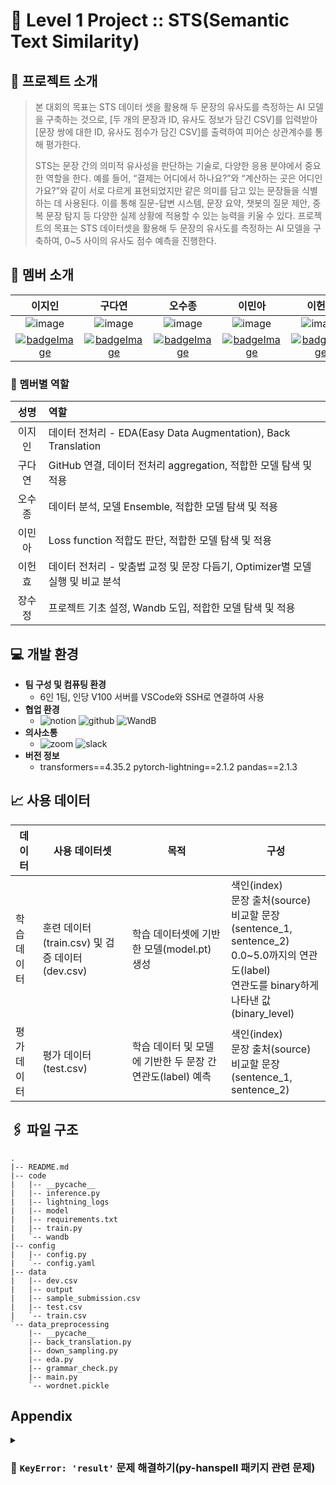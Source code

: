 
# 👋 Level 1 Project :: STS(Semantic Text Similarity)

## 📕 프로젝트 소개
> 본 대회의 목표는 STS 데이터 셋을 활용해 두 문장의 유사도를 측정하는 AI 모델을 구축하는 것으로, [두 개의 문장과 ID, 유사도 정보가 담긴 CSV]를 입력받아 [문장 쌍에 대한 ID, 유사도 점수가 담긴 CSV]를 출력하여 피어슨 상관계수를 통해 평가한다.
> 
> STS는 문장 간의 의미적 유사성을 판단하는 기술로, 다양한 응용 분야에서 중요한 역할을 한다. 예를 들어, “결제는 어디에서 하나요?”와 “계산하는 곳은 어디인가요?”와 같이 서로 다르게 표현되었지만 같은 의미를 담고 있는 문장들을 식별하는 데 사용된다. 이를 통해 질문-답변 시스템, 문장 요약, 챗봇의 질문 제안, 중복 문장 탐지 등 다양한 실제 상황에 적용할 수 있는 능력을 키울 수 있다.
프로젝트의 목표는 STS 데이터셋을 활용해 두 문장의 유사도를 측정하는 AI 모델을 구축하여, 0~5 사이의 유사도 점수 예측을 진행한다.
 
## 🐣 멤버 소개
|이지인|구다연|오수종|이민아|이헌효|장수정|
|:---:|:---:|:---:|:---:|:---:|:---:|
|![image](https://github.com/boostcampaitech6/level1-semantictextsimilarity-nlp-07/assets/153268935/0ee055b6-c879-4e89-a3a8-9a20990e4300)|![image](https://github.com/boostcampaitech6/level1-semantictextsimilarity-nlp-07/assets/153268935/31e9fe6c-c4e3-4aa0-bab9-76c6b58d7030)|![image](https://github.com/boostcampaitech6/level1-semantictextsimilarity-nlp-07/assets/153268935/443f2311-9605-4780-aeb8-5e16765f2d79)|![image](https://github.com/boostcampaitech6/level1-semantictextsimilarity-nlp-07/assets/153268935/f30af8f0-d693-42c7-a8d0-8b62ca3ef493)|![image](https://github.com/boostcampaitech6/level1-semantictextsimilarity-nlp-07/assets/153268935/854d4d70-6dcc-44ca-997b-dd63877b4e2f)|![image](https://github.com/boostcampaitech6/level1-semantictextsimilarity-nlp-07/assets/153268935/454b7a79-271a-4785-a005-de07b0e1dd2a)|
|[![badgeImage](https://img.shields.io/badge/github-181717?style=flat-square&logo=github&logoColor=white)](https://github.com/Boribori12)|[![badgeImage](https://img.shields.io/badge/github-181717?style=flat-square&logo=github&logoColor=white)](https://github.com/9ooDa)|[![badgeImage](https://img.shields.io/badge/github-181717?style=flat-square&logo=github&logoColor=white)](https://github.com/suta777)|[![badgeImage](https://img.shields.io/badge/github-181717?style=flat-square&logo=github&logoColor=white)](https://github.com/minari1505)|[![badgeImage](https://img.shields.io/badge/github-181717?style=flat-square&logo=github&logoColor=white)](https://github.com/AlpacaParker4592)|[![badgeImage](https://img.shields.io/badge/github-181717?style=flat-square&logo=github&logoColor=white)](https://github.com/jo9392)|

### 🐥 멤버별 역할
|성명|역할|
|:--:|:---|
|이지인|데이터 전처리 - EDA(Easy Data Augmentation), Back Translation|
|구다연|GitHub 연결, 데이터 전처리 aggregation, 적합한 모델 탐색 및 적용|
|오수종|데이터 분석, 모델 Ensemble, 적합한 모델 탐색 및 적용|
|이민아|Loss function 적합도 판단, 적합한 모델 탐색 및 적용|
|이헌효|데이터 전처리 - 맞춤법 교정 및 문장 다듬기, Optimizer별 모델 실행 및 비교 분석|
|장수정|프로젝트 기초 설정, Wandb 도입, 적합한 모델 탐색 및 적용|

## 💻 개발 환경
- **팀 구성 및 컴퓨팅 환경**
  - 6인 1팀, 인당 V100 서버를 VSCode와 SSH로 연결하여 사용
- **협업 환경**
  - ![notion](https://img.shields.io/badge/Notion-FFFFFF?style=flat-square&logo=Notion&logoColor=black) ![github](https://img.shields.io/badge/Github-181717?style=flat-square&logo=Github&logoColor=white) ![WandB](https://img.shields.io/badge/WeightsandBiases-FFBE00?style=flat-square&logo=WeightsandBiases&logoColor=white)
- **의사소통**
  - ![zoom](https://img.shields.io/badge/Zoom-0B5CFF?style=flat-square&logo=Zoom&logoColor=white) ![slack](https://img.shields.io/badge/Slack-4A154B?style=flat-square&logo=Slack&logoColor=white)
- **버전 정보**
  - transformers==4.35.2 pytorch-lightning==2.1.2 pandas==2.1.3
  
## 📈 사용 데이터
|데이터|사용 데이터셋|목적|구성|
|---|---|---|---|
|학습 데이터|훈련 데이터(train.csv) 및 검증 데이터(dev.csv)|학습 데이터셋에 기반한 모델(model.pt) 생성|색인(index)<br>문장 출처(source)<br>비교할 문장(sentence_1, sentence_2)<br>0.0~5.0까지의 연관도(label)<br>연관도를 binary하게 나타낸 값(binary_level)|
|평가 데이터|평가 데이터(test.csv)|학습 데이터 및 모델에 기반한 두 문장 간 연관도(label) 예측|색인(index)<br>문장 출처(source)<br>비교할 문장(sentence_1, sentence_2)|

## 🖇️ 파일 구조
```
.
|-- README.md
|-- code
|   |-- __pycache__
|   |-- inference.py
|   |-- lightning_logs
|   |-- model
|   |-- requirements.txt
|   |-- train.py
|   `-- wandb
|-- config
|   |-- config.py
|   `-- config.yaml
|-- data
|   |-- dev.csv
|   |-- output
|   |-- sample_submission.csv
|   |-- test.csv
|   `-- train.csv
`-- data_preprocessing
    |-- __pycache__
    |-- back_translation.py
    |-- down_sampling.py
    |-- eda.py
    |-- grammar_check.py
    |-- main.py
    `-- wordnet.pickle
```

## Appendix
<details><summary>
  
  ### 🔧 ```KeyError: 'result'``` 문제 해결하기(py-hanspell 패키지 관련 문제)
  
  </summary>
  
#### 원인

* 네이버 맞춤법 검사기가 업데이트되어 패키지 차원에서 ```passportKey```와 ```callback``` 변수를 제공해야 하지만, py-hanspell 패키지가 업데이트되지 않아 발생한 문제

#### 해결 방법

1. ```.../lib/python3.10/site-packages/hanspell/spell_checker.py``` 부분을 ```Ctrl``` + 클릭하여 패키지 파일 들어가기
2. 네이버 맞춤법 검사기에서 ```passportKey```, ```_callback``` 변수값을 copy하기
3. ```spell_checker.py``` 패키지 파일 수정하기

    1. 개발자 툴을 지원하는 브라우저(예: Chrome)로 [네이버 맞춤법 검사기 링크](https://search.naver.com/search.naver?where=nexearch&query=%EB%84%A4%EC%9D%B4%EB%B2%84+%EB%A7%9E%EC%B6%A4%EB%B2%95+%EA%B2%80%EC%82%AC%EA%B8%B0&ie=utf8&sm=tab_she&qdt=0)에 접속한 후 ```F12``` 버튼 눌러 개발자 툴 들어가기
    2. 개발자 툴에서 ```Network``` 채널 버튼 클릭하기
       ![Untitled](https://github.com/boostcampaitech6/level1-semantictextsimilarity-nlp-07/assets/153268935/8cd40659-8d70-49eb-8897-a8b51aa64e6a)
    3. 맞춤법 검사기에 아무 문구를 넣고 ```Network``` 채널 창에 "spell" 검색하기
       ![Untitled](https://github.com/boostcampaitech6/level1-semantictextsimilarity-nlp-07/assets/153268935/4245b1cc-e848-4c35-a29a-47c333ba8c92)
    4. ```SpellerProxy?…``` 변수를 클릭하여 ```Header``` 채널의 ```RequestURL``` 변수를 확인하기
    5. ```RequestURL``` 변수에서 ```passportKey``` 및 ```_callback``` 변수값을 복사하기
       ![Untitled](https://github.com/boostcampaitech6/level1-semantictextsimilarity-nlp-07/assets/153268935/90608c61-ee20-4b65-96e2-53b83c112d80)
       여기서는 ```passportKey=db951c57dce59ab5bda4148db8a11fe7e1277e6a```, ```_callback=jQuery112407861628390335917_1702639286516```라 나옴.
   6. ```spell_checker.py```로 돌아가 아래와 같이 수정하기
      * 수정 전
        ```python
        ...
        
        data = json.loads(r.text)
        
        ...
        
        payload = {'q': text, 'color_blindness': '0' }
        
        ...
        ```
      * 수정 후
        ```python
        ...
        
        import re
        json_data = re.search(r'\((.*)\)', r.text).group(1)
        data = json.loads(json_data)
        
        ...
        
        payload = {'passportKey': 'curl값 copy하기',
					  '_callback': 'curl값 copy하기',
					  'q': text,
					  'color_blindness': '0' }
        
        ...
        ```

  
</details>
